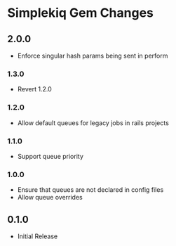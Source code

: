 # Simplekiq Gem Changes

## 2.0.0

- Enforce singular hash params being sent in perform

### 1.3.0

- Revert 1.2.0

### 1.2.0

- Allow default queues for legacy jobs in rails projects

### 1.1.0

- Support queue priority

### 1.0.0

- Ensure that queues are not declared in config files
- Allow queue overrides

## 0.1.0

- Initial Release
